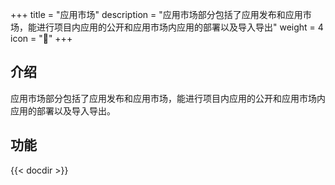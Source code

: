 ﻿+++
title = "应用市场"
description = "应用市场部分包括了应用发布和应用市场，能进行项目内应用的公开和应用市场内应用的部署以及导入导出"
weight = 4
icon = "&#xe614;"
+++

## 介绍
应用市场部分包括了应用发布和应用市场，能进行项目内应用的公开和应用市场内应用的部署以及导入导出。

## 功能

 {{< docdir >}}